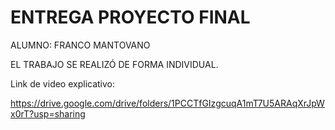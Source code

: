 # ENTREGA PROYECTO FINAL

ALUMNO: FRANCO MANTOVANO

EL TRABAJO SE REALIZÓ DE FORMA INDIVIDUAL.


Link de video explicativo: 

https://drive.google.com/drive/folders/1PCCTfGIzgcuqA1mT7U5ARAqXrJpWx0rT?usp=sharing


